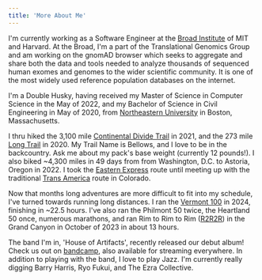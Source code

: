 ```yaml
---
title: 'More About Me'
---
```


I'm currently working as a Software Engineer at the [Broad Institute](https://www.broadinstitute.org/) of MIT and Harvard. At the Broad, I'm a part of the Translational Genomics Group and am working on the gnomAD browser which seeks to aggregate and share both the data and tools needed to analyze thousands of sequenced human exomes and genomes to the wider scientific community. It is one of the most widely used reference population databases on the internet.

I'm a Double Husky, having received my Master of Science in Computer Science in the May of 2022, and my Bachelor of Science in Civil Engineering in May of 2020, from [Northeastern University](https://www.northeastern.edu/) in Boston, Massachusetts.

I thru hiked the 3,100 mile [Continental Divide Trail](https://en.wikipedia.org/wiki/Continental_Divide_Trail) in 2021, and the 273 mile [Long Trail](https://en.wikipedia.org/wiki/Long_Trail) in 2020. My Trail Name is Bellows, and I love to be in the backcountry. Ask me about my pack's base weight (currently 12 pounds!). I also biked ~4,300 miles in 49 days from from Washington, D.C. to Astoria, Oregon in 2022. I took the [Eastern Express](https://www.easternexpressroute.com/) route until meeting up with the traditional [Trans America](https://www.adventurecycling.org/routes-and-maps/adventure-cycling-route-network/transamerica-trail/) route in Colorado. 

Now that months long adventures are more difficult to fit into my schedule, I've turned towards running long distances. I ran the [Vermont 100](https://vermont100.com) in 2024, finishing in ~22.5 hours. I've also ran the Philmont 50 twice, the Heartland 50 once, numerous marathons, and ran Rim to Rim to Rim ([R2R2R](https://ultrarunning.com/features/destinations/grand-canyon-basics-rim-to-rim-to-rim/})) in the Grand Canyon in October of 2023 in about 13 hours.

The band I'm in, 'House of Artifacts', recently released our debut album! Check us out on [bandcamp](https://houseofartifacts.bandcamp.com/album/house-of-artifacts?from=search&search_item_id=3434018657&search_item_type=b&search_match_part=%3F&search_page_id=4222142317&search_page_no=1&search_rank=1&search_sig=41cad948cb87f7cfe83820b3c6f9e33e), also available for streaming everywhere. In addition to playing with the band, I love to play Jazz. I'm currently really digging Barry Harris, Ryo Fukui, and The Ezra Collective.

